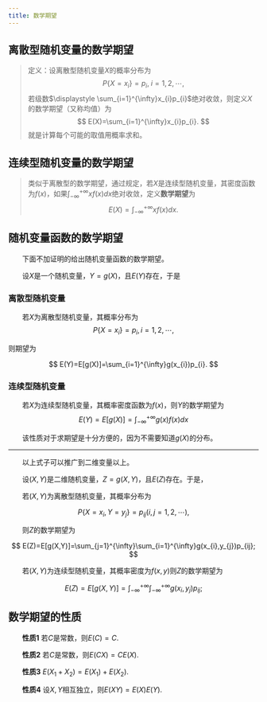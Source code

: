 ```yaml
---
title: 数学期望
---
```


## 离散型随机变量的数学期望

> 定义：设离散型随机变量$X$的概率分布为
> $$
> P\{X=x_{i}\}=p_{i},\;i=1,2,\cdots,
> $$
> 若级数$\displaystyle \sum_{i=1}^{\infty}x_{i}p_{i}$绝对收敛，则定义$X$的数学期望（又称均值）为
> $$
> E(X)=\sum_{i=1}^{\infty}x_{i}p_{i}.
> $$
> 就是计算每个可能的取值用概率求和。

## 连续型随机变量的数学期望

> 类似于离散型的数学期望，通过规定，若$X$是连续型随机变量，其密度函数为$f(x)$，如果$\displaystyle\int_{-\infty}^{+\infty}xf(x)dx$绝对收敛，定义**数学期望**为
> $$
> E(X)=\int_{-\infty}^{+\infty}xf(x)dx.
> $$

## 随机变量函数的数学期望

&emsp;&emsp;下面不加证明的给出随机变量函数的数学期望。

&emsp;&emsp;设$X$是一个随机变量，$Y=g(X)$，且$E(Y)$存在，于是

### 离散型随机变量

&emsp;&emsp;若$X$为离散型随机变量，其概率分布为
$$
P\{X=x_{i}\}=p_{i},i=1,2,\cdots,
$$

则期望为

$$
E(Y)=E[g(X)]=\sum_{i=1}^{\infty}g(x_{i})p_{i}.
$$

### 连续型随机变量

&emsp;&emsp;若$X$为连续型随机变量，其概率密度函数为$f(x)$，则$Y$的数学期望为
$$
E(Y)=E[g(X)]=\int_{-\infty}^{+\infty}g(x)f(x)dx
$$


&emsp;&emsp;该性质对于求期望是十分方便的，因为不需要知道$g(X)$的分布。

---

&emsp;&emsp;以上式子可以推广到二维变量以上。

&emsp;&emsp;设$(X,Y)$是二维随机变量，$Z=g(X,Y)$，且$E(Z)$存在。于是，

&emsp;&emsp;若$(X,Y)$为离散型随机变量，其概率分布为

$$
P\{X=x_{i},Y=y_{j}\}=p_{ij}(i,j=1,2,\cdots),
$$

&emsp;&emsp;则$Z$的数学期望为

$$
E(Z)=E[g(X,Y)]=\sum_{j=1}^{\infty}\sum_{i=1}^{\infty}g(x_{i},y_{j})p_{ij};
$$

&emsp;&emsp;若$(X,Y)$为连续型随机变量，其概率密度为$f(x,y)$则$Z$的数学期望为

$$
E(Z)=E[g(X,Y)]=\int_{-\infty}^{+\infty}\int_{-\infty}^{+\infty}g(x_{i},y_{j})p_{ij};
$$

## 数学期望的性质

&emsp;&emsp;**性质1**   若$C$是常数，则$E(C)=C$.

&emsp;&emsp;**性质2**   若$C$是常数，则$E(CX)=CE(X)$.

&emsp;&emsp;**性质3**   $E(X_{1}+X_{2})=E(X_{1})+E(X_{2})$.

&emsp;&emsp;**性质4**   设$X,Y$相互独立，则$E(XY)=E(X)E(Y)$.


